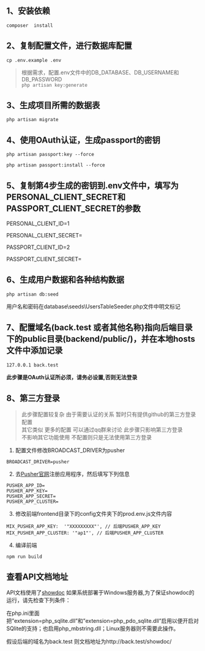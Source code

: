 ## 1、安装依赖
`composer  install`

## 2、复制配置文件，进行数据库配置
`cp .env.example .env`  
>  根据需求，配置.env文件中的DB_DATABASE、DB_USERNAME和DB_PASSWORD  
`php artisan key:generate`


## 3、生成项目所需的数据表
`php artisan migrate`

## 4、使用OAuth认证，生成passport的密钥
`php artisan passport:key --force`

`php artisan passport:install --force`

## 5、复制第4步生成的密钥到.env文件中，填写为PERSONAL_CLIENT_SECRET和PASSPORT_CLIENT_SECRET的参数
PERSONAL_CLIENT_ID=1

PERSONAL_CLIENT_SECRET=

PASSPORT_CLIENT_ID=2

PASSPORT_CLIENT_SECRET=

## 6、生成用户数据和各种结构数据
`php artisan db:seed`

用户名和密码在database\seeds\UsersTableSeeder.php文件中明文标记

## 7、配置域名(back.test 或者其他名称)指向后端目录下的public目录(backend/public/)，并在本地hosts文件中添加记录
`127.0.0.1 back.test`

**此步骤是OAuth认证所必须，请务必设置,否则无法登录**

## 8、第三方登录
>此步骤配置较复杂 由于需要认证的关系 暂时只有提供github的第三方登录配置  
> 其它类似  更多的配置  可以通过qq群来讨论  此步骤只影响第三方登录  
> 不影响其它功能使用 不配置则只是无法使用第三方登录

1. 配置文件修改BROADCAST_DRIVER为pusher
~~~
BROADCAST_DRIVER=pusher
~~~
2. 去[Pusher官网](https://pusher.com/)注册应用程序，然后填写下列信息
~~~
PUSHER_APP_ID=
PUSHER_APP_KEY=
PUSHER_APP_SECRET=
PUSHER_APP_CLUSTER=
~~~
3. 修改前端frontend目录下的config文件夹下的prod.env.js文件内容
~~~
MIX_PUSHER_APP_KEY:  '"XXXXXXXXX"', // 后端PUSHER_APP_KEY
MIX_PUSHER_APP_CLUSTER: '"ap1"', // 后端PUSHER_APP_CLUSTER
~~~
4. 编译前端
~~~
npm run build
~~~

## 查看API文档地址

API文档使用了[showdoc](https://github.com/star7th/showdoc)
如果系统部署于Windows服务器,为了保证showdoc的运行，请先检查下列条件：

在php.ini里面把”extension=php_sqlite.dll”和”extension=php_pdo_sqlite.dll”启用以便开启对SQlite的支持；也启用php_mbstring.dll；Linux服务器则不需要此操作。


 假设后端的域名为back.test 则文档地址为http://back.test/showdoc/

